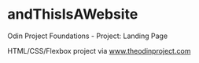 # andThisIsAWebsite

Odin Project Foundations - Project: Landing Page

HTML/CSS/Flexbox project via www.theodinproject.com